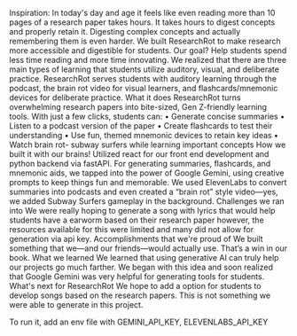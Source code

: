 Inspiration:
In today's day and age it feels like even reading more than 10 pages of a research paper takes hours. It takes hours to digest concepts and properly retain it. Digesting complex concepts and actually remembering them is even harder. We built ResearchRot to make research more accessible and digestible for students. Our goal? Help students spend less time reading and more time innovating.
We realized that there are three main types of learning that students utilize auditory, visual, and deliberate practice. ResearchRot serves students with auditory learning through the podcast, the brain rot video for visual learners, and flashcards/mnemonic devices for deliberate practice.
What it does
ResearchRot turns overwhelming research papers into bite-sized, Gen Z-friendly learning tools. With just a few clicks, students can:
	•	Generate concise summaries
	•	Listen to a podcast version of the paper
	•	Create flashcards to test their understanding
	•	Use fun, themed mnemonic devices to retain key ideas
	•	Watch brain rot- subway surfers while learning important concepts
How we built it with our brains!
Utilized react for our front end development and python backend via fastAPI. For generating summaries, flashcards, and mnemonic aids, we tapped into the power of Google Gemini, using creative prompts to keep things fun and memorable. We used ElevenLabs to convert summaries into podcasts and even created a “brain rot” style video—yes, we added Subway Surfers gameplay in the background.
Challenges we ran into
We were really hoping to generate a song with lyrics that would help students have a earworm based on their research paper however, the resources available for this were limited and many did not allow for generation via api key.
Accomplishments that we're proud of
We built something that we—and our friends—would actually use. That’s a win in our book.
What we learned
We learned that using generative AI can truly help our projects go much farther. We began with this idea and soon realized that Google Gemini was very helpful for generating tools for students.
What's next for ResearchRot
We hope to add a option for students to develop songs based on the research papers. This is not something we were able to generate in this project.

To run it, add an env file with GEMINI_API_KEY, ELEVENLABS_API_KEY
